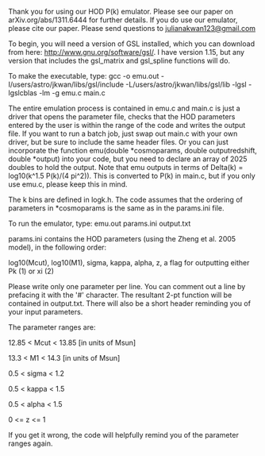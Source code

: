 Thank you for using our HOD P(k) emulator. Please see our paper on
arXiv.org/abs/1311.6444 for further details. If you do use our
emulator, please cite our paper. Please send questions to
julianakwan123@gmail.com

To begin, you will need a version of GSL installed, which you can
download from here: http://www.gnu.org/software/gsl/. I have version
1.15, but any version that includes the gsl_matrix and gsl_spline
functions will do.

To make the executable, type: 
gcc -o emu.out -I/users/astro/jkwan/libs/gsl/include -L/users/astro/jkwan/libs/gsl/lib -lgsl -lgslcblas -lm -g emu.c main.c

The entire emulation process is contained in emu.c and main.c is just
a driver that opens the parameter file, checks that the HOD parameters
entered by the user is within the range of the code and writes the
output file. If you want to run a batch job, just swap out main.c with
your own driver, but be sure to include the same header files. Or you
can just incorporate the function emu(double *cosmoparams, double
outputredshift, double *output) into your code, but you need to
declare an array of 2025 doubles to hold the output. Note that emu
outputs in terms of Delta(k) = log10(k^1.5 P(k)/(4 pi^2)). This is
converted to P(k) in main.c, but if you only use emu.c, please keep
this in mind.

The k bins are defined in logk.h. The code assumes that the ordering
of parameters in *cosmoparams is the same as in the params.ini file.

To run the emulator, type: 
emu.out params.ini output.txt

params.ini contains the HOD parameters (using the Zheng et al. 2005
model), in the following order:

log10(Mcut), log10(M1), sigma, kappa, alpha, z, a flag for outputting either Pk (1) or xi (2)


Please write only one parameter per line. You can comment out a line
by prefacing it with the '#' character. The resultant 2-pt function
will be contained in output.txt. There will also be a short header
reminding you of your input parameters. 


The parameter ranges are:

12.85 < Mcut < 13.85  [in units of Msun]

13.3 < M1 < 14.3      [in units of Msun]

0.5 < sigma < 1.2

0.5 < kappa < 1.5

0.5 < alpha < 1.5

0 <= z <= 1

If you get it wrong, the code will helpfully remind you of the
parameter ranges again.

